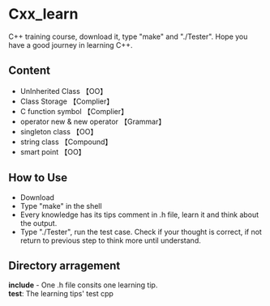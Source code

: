 Cxx_learn
========
C++ training course, download it, type "make" and "./Tester". Hope you have a good journey in learning C++.

Content
---------
  - UnInherited Class 【OO】
  - Class Storage 【Complier】
  - C function symbol 【Complier】
  - operator new & new operator 【Grammar】
  - singleton class 【OO】
  - string class  【Compound】
  - smart point 【OO】

How to Use
------------
  - Download
  - Type "make" in the shell
  - Every knowledge has its tips comment in .h file, learn it and think about the output.
  - Type "./Tester", run the test case. Check if your thought is correct, if not return to previous step to think more until understand. 

Directory arragement
------------
<strong>include</strong> - One .h file consits one learning tip. <br>
<strong>test</strong>: The learning tips' test cpp <br>

